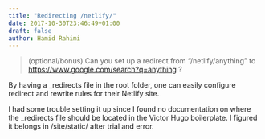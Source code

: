 ```yaml
---
title: "Redirecting /netlify/"
date: 2017-10-30T23:46:49+01:00
draft: false
author: Hamid Rahimi
---
```


>(optional/bonus) Can you set up a redirect from “/netlify/anything” to https://www.google.com/search?q=anything ?

By having a _redirects file in the root folder, one can easily configure redirect and rewrite rules for their Netlify site. 
<!--more-->

I had some trouble setting it up since I found no documentation on where the _redirects file should be located in the Victor Hugo boilerplate. I figured it belongs in /site/static/ after trial and error.